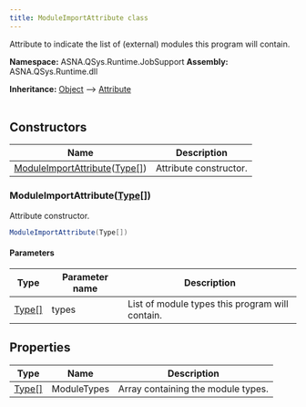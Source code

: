 ```yaml
---
title: ModuleImportAttribute class
---
```


Attribute to indicate the list of (external) modules this program will contain.

**Namespace:** ASNA.QSys.Runtime.JobSupport
**Assembly:** ASNA.QSys.Runtime.dll

**Inheritance:** [Object](https://docs.microsoft.com/en-us/dotnet/api/system.object) --> [Attribute](https://docs.microsoft.com/en-us/dotnet/api/system.attribute)
<br>
<br>

## Constructors

| Name | Description |
| --- | --- |
| [ModuleImportAttribute](#moduleimportattributetype)([Type\[\]](https://docs.microsoft.com/en-us/dotnet/api/system.type)) | Attribute constructor.

### ModuleImportAttribute([Type\[\]](https://docs.microsoft.com/en-us/dotnet/api/system.type))

Attribute constructor.

```cs
ModuleImportAttribute(Type[])
```

#### Parameters

| Type | Parameter name | Description
| --- | --- | ---
| [Type\[\]](https://docs.microsoft.com/en-us/dotnet/api/system.type) | types | List of module types this program will contain.

## Properties

| Type | Name | Description
| --- | --- | --- 
| [Type\[\]](https://docs.microsoft.com/en-us/dotnet/api/system.type) | ModuleTypes | Array containing the module types. |
